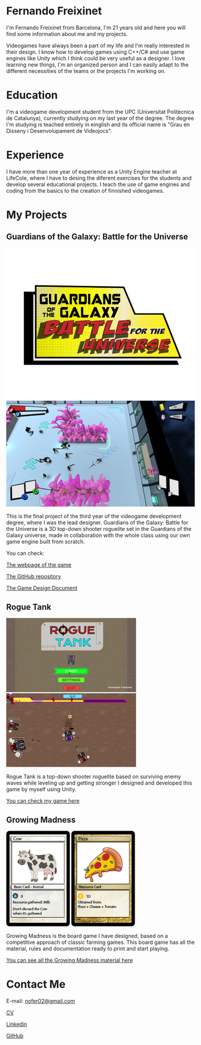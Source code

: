 # Fernando Freixinet
I'm Fernando Freixinet from Barcelona, I'm 21 years old and here you will find some information about me and my projects.

Videogames have always been a part of my life and I'm really interested in their design.
I know how to develop games using C++/C# and use game engines like Unity which I think could be very useful as a designer.
I love learning new things, I'm an organized person and I can easily adapt to the different necessities of the teams or the projects I'm working on.

# Education
I'm a videogame development student from the UPC (Universitat Politècnica de Catalunya),
currently studying on my last year of the degree. 
The degree I'm studying is teached entirely in einglish and its official name is "Grau en Disseny i Desenvolupament de Videojocs".

# Experience
I have more than one year of experience as a Unity Engine teacher at LifeCole, where I have to desing the diferent exercises
for the students and develop several educational projects. I teach the use of game engines and coding from the basics to the creation of finnished videogames.

# My Projects
## Guardians of the Galaxy: Battle for the Universe

![Guardians of the Galaxy: Battle for the Universe Logo](docs/assets/gotg_title.png)
![Guardians of the Galaxy: Battle for the Universe Game](docs/assets/gotg.png)

This is the final project of the third year of the videogame development degree, where I was the lead designer. 
Guardians of the Galaxy: Battle for the Universe is a 3D top-down shooter roguelite set in the Guardians of the Galaxy universe,
made in collaboration with the whole class using our own game engine built from scratch.

You can check:

[The webpage of the game](https://pixelplaygroundgam.wixsite.com/pixelplayground/the-studio)

[The GitHub repository](https://github.com/rastabrandy02/Guardians_of_the_Galaxy_Battle_for_the_Universe)

[The Game Design Document](https://drive.google.com/file/d/1FHXnxEN5LNQL6NPZ3jDBR5BZy6xLFWRd/view?usp=sharing)

## Rogue Tank

![Rogue Tank Title Screen](docs/assets/rogue_tank_title.png)
![Rogue Tank Game](docs/assets/rogue_tank.png)

Rogue Tank is a top-down shooter roguelite based on surviving enemy waves while leveling up and getting stronger 
I designed and developed this game by myself using Unity.

[You can check my game here](https://rastabrandy02.itch.io/rogue-tank)

## Growing Madness

![Growing Madness Basic Card - Cow](docs/assets/growing_madness_cow.png)
![Growing Madness Resource Card - Pizza](docs/assets/growing_madness_pizza.png)

Growing Madness is the board game I have designed, based on a competitive approach of classic farming games.
This board game has all the material, rules and documentation ready to print and start playing.

[You can see all the Growing Madness material here](https://drive.google.com/drive/folders/1fc6CwOr-I5MDVTDa4zxrZPjk5qLMA_9M?usp=drive_link)

# Contact Me

E-mail: nofer02@gmail.com

[CV](https://drive.google.com/file/d/1AUYLbDF1QRkkeKZr3jgqcudwg48fmR_2/view?usp=sharing)

[Linkedin](https://www.linkedin.com/in/fernando-freixinet-677847279/)

[GitHub](https://github.com/rastabrandy02)
